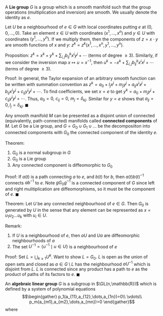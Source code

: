 A **Lie group** $G$ is a group which is a smooth manifold such that the group operations (multiplication and inversion) are smooth. We usually denote the identity as $e$.

Let $U$ be a neighbourhood of $e\in G$ with local coordinates putting $e$ at $(0,0,\dots,0)$. Take an element $x\in U$ with coordinates $(x^1,\dots,x^n)$ and $y\in U$ with coordinates $(y^1,\dots,y^n)$. If we multiply them, then the components of $z=x\cdot y$ are smooth functions of $x$ and $y$: $z^k=z^k(x^1,\dots,x^n,y^1,\dots,y^n)$.

Proposition:
$z^k=x^k+y^k+\sum_{i,j}b_{ij}^kx^iy^j+\cdots$ (terms of degree $\geq 3$). Similarly, if we consider the inversion map $x\mapsto u=x^{-1}$, then $u^k=-x^k+\sum_{i,j}b_{ij}^kx^ix^j+\cdots$ (terms of degree $\geq 3$).

Proof:
In general, the Taylor expansion of an arbitrary smooth function can be written with summation convention as $z^k=a_0+l_jx^j+m_jy^j+a_{ij}x^ix^j+b_{ij}x^iy^j+c_{ij}y^iy^j+\cdots$. To find coefficients, we set $x=e$ to get $y^k=a_0+m_jy^j+c_{ij}y^iy^j+\cdots$. Thus, $a_0=0,\ c_{ij}=0,\ m_j = \delta_{kj}$. Similar for $y=e$ shows that $a_{ij}=0, l_j=\delta_{kj}$. $\blacksquare$

Any smooth manifold $M$ can be presented as a disjoint union of connected (equivalently, path-connected) manifolds called **connected components** of $M$. Let $G$ be a Lie group, and $G=G_0\cup G_1\cup\dots$ be the decomposiiton into connected components with $G_0$ the connected component of the identity $e$.

Theorem:

1. $G_0$ is a normal subgroup in $G$
2. $G_0$ is a Lie group
3. Any connected component is diffeomorphic to $G_0$

Proof:
If $a(t)$ is a path connecting $a$ to $e$, and $b(t)$ for $b$, then ${} a(t)b(t)^{-1} {}$ connects ${} ab^{-1} {}$ to $e$. Note $gG_0g^{-1}$ is a connected component of $G$ since left and right mulitiplication are diffeomorphisms, so it must be the component of $e$. $\blacksquare$

Theorem:
Let $U$ be any connected neighbourhood of $e\in G$. Then $G_0$ is generated by $U$ in the sense that any element can be represented as $x=u_1u_2\dots u_k$ with $u_i\in U$.

Remark:

1. If $U$ is a neighbourhood of $e$, then $aU$ and $Ua$ are diffeomorphic neighbourhoods of $a$
2. The set $U^{-1}=\{u^{-1}\mid u\in U\}$ is a neighbourhood of $e$

Proof:
Set $L=\bigcup_{k\geq 1}U^k$. Want to show $L=G_0$. $L$ is open as the union of open sets and closed as $a\in G\setminus L$ has the neighbourhood $aU^{-1}$ which is disjoint from $L$. $L$ is connected since any product has a path to $e$ as the product of paths of its factors to $e$. $\blacksquare$

An **algebraic linear group** $G$ is a subgroup in $\GL(n,\mathbb{R})$ which is defined by a system of polynomial equations $$\begin{gather}
p_1(a_{11},a_{12},\dots,a_{1n})=0\\ \vdots\\ p_m(a_{m1},a_{m2},\dots,a_{mn})=0
\end{gather}$$
where
